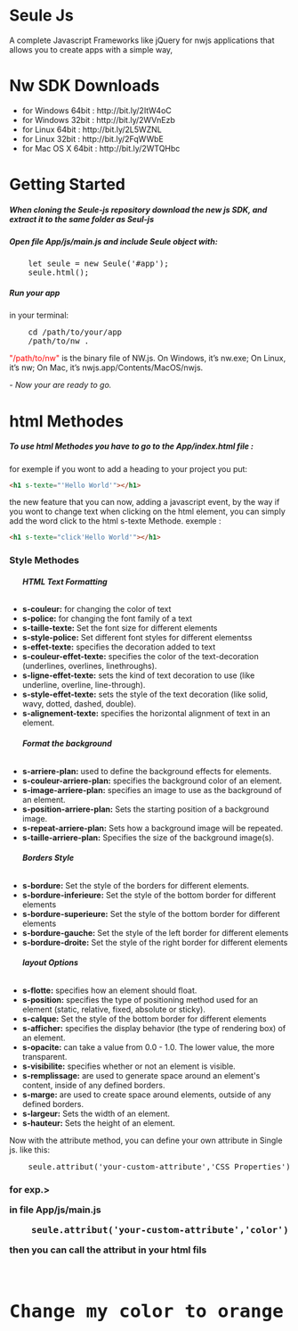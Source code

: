 # Seule Js
A complete Javascript Frameworks like jQuery for nwjs applications that allows you to create apps with a simple way,

# Nw SDK Downloads
<ul>
	<li>for Windows 64bit : http://bit.ly/2ItW4oC</li>
	<li>for Windows 32bit : http://bit.ly/2WVnEzb</li>
	<li>for Linux 64bit : http://bit.ly/2L5WZNL</li>
	<li>for Linux 32bit : http://bit.ly/2FqWWbE</li>
	<li>for Mac OS X 64bit : http://bit.ly/2WTQHbc</li>
</ul>

# Getting Started
<h5>When cloning the Seule-js repository download the new js SDK, and extract it to the same folder as Seul-js</h5>
<h5>Open file App/js/main.js and include Seule object with:</h5>
<pre>
	let seule = new Seule('#app');
	seule.html();
</pre>

<h5>Run your app</h5>
<p>in your terminal:</p>

<pre>
	cd /path/to/your/app
	/path/to/nw .
</pre>

<p> <span style="color:red">"/path/to/nw"</span> is the binary file of NW.js. On Windows, it’s nw.exe; On Linux, it’s nw; On Mac, it’s nwjs.app/Contents/MacOS/nwjs. </p>

<i>- Now your are ready to go.</i>

# html Methodes

<h5>To use html Methodes you have to go to the App/index.html file :</h5>

<p>for exemple if you wont to add a heading to your project you put:</p>

```html
<h1 s-texte="'Hello World'"></h1>
```
<p>the new feature that you can now, adding a javascript event, by the way if you wont to change text when clicking on the html element, you can simply add the word click to the html s-texte Methode. exemple : </p>

```html
<h1 s-texte="click'Hello World'"></h1>
```	
<h3>Style Methodes</h3>

<ul>
	<h6><b>HTML Text Formatting</b></h6>
	<li><b>s-couleur:</b> for changing the color of text</li>
	<li><b>s-police:</b>  for changing the font family of a text</li>
	<li><b>s-taille-texte:</b>  Set the font size for different elements</li>
	<li><b>s-style-police:</b>  Set different font styles for different elementss</li>
	<li><b>s-effet-texte:</b>  specifies the decoration added to text</li>
	<li><b>s-couleur-effet-texte:</b>  specifies the color of the text-decoration (underlines, overlines, linethroughs).</li>
	<li><b>s-ligne-effet-texte:</b>  sets the kind of text decoration to use (like underline, overline, line-through).</li>
	<li><b>s-style-effet-texte:</b>  sets the style of the text decoration (like solid, wavy, dotted, dashed, double).</li>
	<li><b>s-alignement-texte:</b>  specifies the horizontal alignment of text in an element.</li>
	<h6><b>Format the background</b></h6>
	<li><b>s-arriere-plan:</b> used to define the background effects for elements.</li>
	<li><b>s-couleur-arriere-plan:</b> specifies the background color of an element.</li>
	<li><b>s-image-arriere-plan:</b> specifies an image to use as the background of an element.</li>
	<li><b>s-position-arriere-plan:</b> Sets the starting position of a background image.</li>
	<li><b>s-repeat-arriere-plan:</b> Sets how a background image will be repeated.</li>
	<li><b>s-taille-arriere-plan:</b> Specifies the size of the background image(s).</li>
	<h6><b>Borders Style</b></h6>
	<li><b>s-bordure:</b> Set the style of the borders for different elements.</li>
	<li><b>s-bordure-inferieure:</b> Set the style of the bottom border for different elements</li>
	<li><b>s-bordure-superieure:</b> Set the style of the bottom border for different elements</li>
	<li><b>s-bordure-gauche:</b> Set the style of the left border for different elements</li>
	<li><b>s-bordure-droite:</b> Set the style of the right border for different elements</li>
	<h6><b>layout Options</b></h6>
	<li><b>s-flotte:</b> specifies how an element should float.</li>
	<li><b>s-position:</b> specifies the type of positioning method used for an element (static, relative, fixed, absolute or sticky).</li>
	<li><b>s-calque:</b> Set the style of the bottom border for different elements</li>
	<li><b>s-afficher:</b> specifies the display behavior (the type of rendering box) of an element.</li>
	<li><b>s-opacite:</b> can take a value from 0.0 - 1.0. The lower value, the more transparent.</li>
	<li><b>s-visibilite:</b> specifies whether or not an element is visible.</li>
	<li><b>s-remplissage:</b> are used to generate space around an element's content, inside of any defined borders.</li>
	<li><b>s-marge:</b> are used to create space around elements, outside of any defined borders.</li>
	<li><b>s-largeur:</b> Sets the width of an element.</li>
	<li><b>s-hauteur:</b> Sets the height of an element.</li>
	
</ul>

<p>Now with the attribute method, you can define your own attribute in Single js. like this:</p>
<pre>
	seule.attribut('your-custom-attribute','CSS Properties');
</pre>
<h3>for exp.>
<p>in file App/js/main.js</p>
<pre>
	seule.attribut('your-custom-attribute','color');
</pre>
<p>then you can call the attribut in your html fils</p>
<pre>
	<h1 your-custom-attribute="click'#f7af3c'" >Change my color to orange when you click on me</h1>
</pre>
